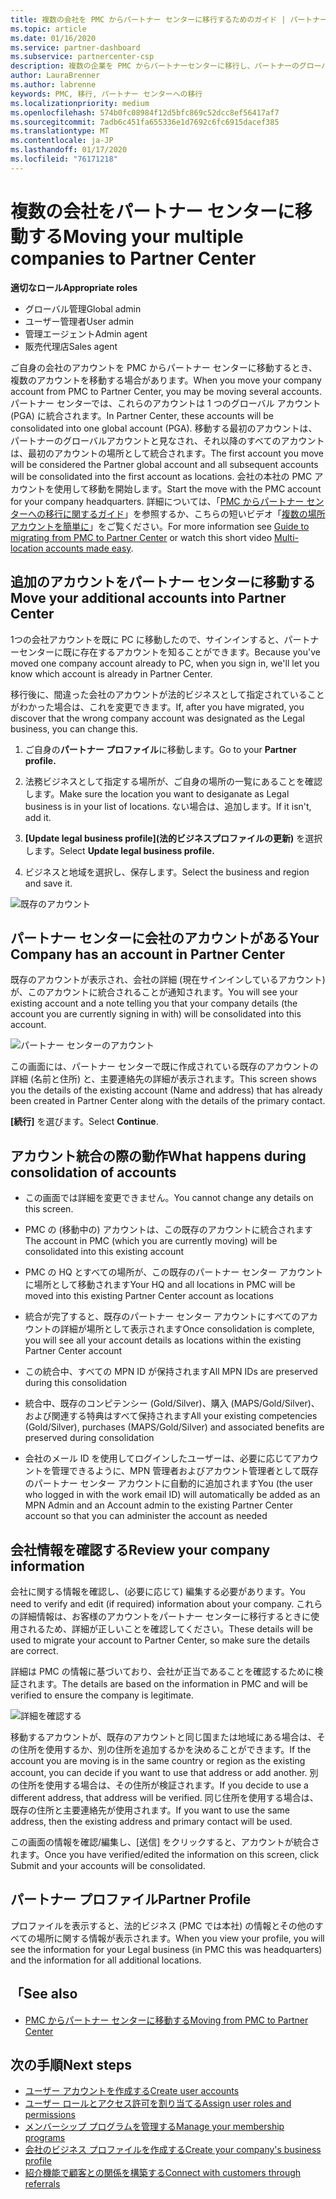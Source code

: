 ```yaml
---
title: 複数の会社を PMC からパートナー センターに移行するためのガイド | パートナー センター
ms.topic: article
ms.date: 01/16/2020
ms.service: partner-dashboard
ms.subservice: partnercenter-csp
description: 複数の企業を PMC からパートナーセンターに移行し、パートナーのグローバルアカウントに統合する場合の注意事項。
author: LauraBrenner
ms.author: labrenne
keywords: PMC, 移行, パートナー センターへの移行
ms.localizationpriority: medium
ms.openlocfilehash: 574b0fc08984f12d5bfc869c52dcc8ef56417af7
ms.sourcegitcommit: 7adb6c451fa655336e1d7692c6fc6915dacef385
ms.translationtype: MT
ms.contentlocale: ja-JP
ms.lasthandoff: 01/17/2020
ms.locfileid: "76171218"
---
```

# <a name="moving-your-multiple-companies-to-partner-center"></a><span data-ttu-id="b730b-104">複数の会社をパートナー センターに移動する</span><span class="sxs-lookup"><span data-stu-id="b730b-104">Moving your multiple companies to Partner Center</span></span>

<span data-ttu-id="b730b-105">**適切なロール**</span><span class="sxs-lookup"><span data-stu-id="b730b-105">**Appropriate roles**</span></span>
-   <span data-ttu-id="b730b-106">グローバル管理</span><span class="sxs-lookup"><span data-stu-id="b730b-106">Global admin</span></span>
-   <span data-ttu-id="b730b-107">ユーザー管理者</span><span class="sxs-lookup"><span data-stu-id="b730b-107">User admin</span></span>
-   <span data-ttu-id="b730b-108">管理エージェント</span><span class="sxs-lookup"><span data-stu-id="b730b-108">Admin agent</span></span>
-   <span data-ttu-id="b730b-109">販売代理店</span><span class="sxs-lookup"><span data-stu-id="b730b-109">Sales agent</span></span>

<span data-ttu-id="b730b-110">ご自身の会社のアカウントを PMC からパートナー センターに移動するとき、複数のアカウントを移動する場合があります。</span><span class="sxs-lookup"><span data-stu-id="b730b-110">When you move your company account from PMC to Partner Center, you may be moving several accounts.</span></span> <span data-ttu-id="b730b-111">パートナー センターでは、これらのアカウントは 1 つのグローバル アカウント (PGA) に統合されます。</span><span class="sxs-lookup"><span data-stu-id="b730b-111">In Partner Center, these accounts will be consolidated into one global account (PGA).</span></span> <span data-ttu-id="b730b-112">移動する最初のアカウントは、パートナーのグローバルアカウントと見なされ、それ以降のすべてのアカウントは、最初のアカウントの場所として統合されます。</span><span class="sxs-lookup"><span data-stu-id="b730b-112">The first account you move will be considered the Partner global account and all subsequent accounts will be consolidated into the first account as locations.</span></span> <span data-ttu-id="b730b-113">会社の本社の PMC アカウントを使用して移動を開始します。</span><span class="sxs-lookup"><span data-stu-id="b730b-113">Start the move with the PMC account for your company headquarters.</span></span> <span data-ttu-id="b730b-114">詳細については、「[PMC からパートナー センターへの移行に関するガイド](guide-to-migration.md)」を参照するか、こちらの短いビデオ「[複数の場所アカウントを簡単に](https://vimeo.com/290335248)」をご覧ください。</span><span class="sxs-lookup"><span data-stu-id="b730b-114">For more information see [Guide to migrating from PMC to Partner Center](guide-to-migration.md) or watch this short video [Multi-location accounts made easy](https://vimeo.com/290335248).</span></span>

## <a name="move-your-additional-accounts-into-partner-center"></a><span data-ttu-id="b730b-115">追加のアカウントをパートナー センターに移動する</span><span class="sxs-lookup"><span data-stu-id="b730b-115">Move your additional accounts into Partner Center</span></span> 

<span data-ttu-id="b730b-116">1つの会社アカウントを既に PC に移動したので、サインインすると、パートナーセンターに既に存在するアカウントを知ることができます。</span><span class="sxs-lookup"><span data-stu-id="b730b-116">Because you've moved one company account already to PC, when you sign in, we'll let you know which account is already in Partner Center.</span></span> 


<span data-ttu-id="b730b-117">移行後に、間違った会社のアカウントが法的ビジネスとして指定されていることがわかった場合は、これを変更できます。</span><span class="sxs-lookup"><span data-stu-id="b730b-117">If, after you have migrated, you discover that the wrong company account was designated as the Legal business, you can change this.</span></span>

1. <span data-ttu-id="b730b-118">ご自身の**パートナー プロファイル**に移動します。</span><span class="sxs-lookup"><span data-stu-id="b730b-118">Go to your **Partner profile.**</span></span>

2. <span data-ttu-id="b730b-119">法務ビジネスとして指定する場所が、ご自身の場所の一覧にあることを確認します。</span><span class="sxs-lookup"><span data-stu-id="b730b-119">Make sure the location you want to desiganate as Legal business is in your list of locations.</span></span> <span data-ttu-id="b730b-120">ない場合は、追加します。</span><span class="sxs-lookup"><span data-stu-id="b730b-120">If it isn't, add it.</span></span>

3. <span data-ttu-id="b730b-121">**[Update legal business profile]\(法的ビジネスプロファイルの更新\)** を選択します。</span><span class="sxs-lookup"><span data-stu-id="b730b-121">Select **Update legal business profile.**</span></span>

4. <span data-ttu-id="b730b-122">ビジネスと地域を選択し、保存します。</span><span class="sxs-lookup"><span data-stu-id="b730b-122">Select the business and region and save it.</span></span>

![既存のアカウント](images/migration/accountwithus.png)

## <a name="your-company-has-an-account-in-partner-center"></a><span data-ttu-id="b730b-124">パートナー センターに会社のアカウントがある</span><span class="sxs-lookup"><span data-stu-id="b730b-124">Your Company has an account in Partner Center</span></span>

<span data-ttu-id="b730b-125">既存のアカウントが表示され、会社の詳細 (現在サインインしているアカウント) が、このアカウントに統合されることが通知されます。</span><span class="sxs-lookup"><span data-stu-id="b730b-125">You will see your existing account and a note telling you that your company details (the account you are currently signing in with) will be consolidated into this account.</span></span>

![パートナー センターのアカウント](images/migration/existingaccount2.png)

<span data-ttu-id="b730b-127">この画面には、パートナー センターで既に作成されている既存のアカウントの詳細 (名前と住所) と、主要連絡先の詳細が表示されます。</span><span class="sxs-lookup"><span data-stu-id="b730b-127">This screen shows you the details of the existing account (Name and address) that has already been created in Partner Center along with the details of the primary contact.</span></span> 

<span data-ttu-id="b730b-128">**[続行]** を選びます。</span><span class="sxs-lookup"><span data-stu-id="b730b-128">Select **Continue**.</span></span>

## <a name="what-happens-during-consolidation-of-accounts"></a><span data-ttu-id="b730b-129">アカウント統合の際の動作</span><span class="sxs-lookup"><span data-stu-id="b730b-129">What happens during consolidation of accounts</span></span>

- <span data-ttu-id="b730b-130">この画面では詳細を変更できません。</span><span class="sxs-lookup"><span data-stu-id="b730b-130">You cannot change any details on this screen.</span></span> 

- <span data-ttu-id="b730b-131">PMC の (移動中の) アカウントは、この既存のアカウントに統合されます</span><span class="sxs-lookup"><span data-stu-id="b730b-131">The account in PMC (which you are currently moving) will be consolidated into this existing account</span></span> 

- <span data-ttu-id="b730b-132">PMC の HQ とすべての場所が、この既存のパートナー センター アカウントに場所として移動されます</span><span class="sxs-lookup"><span data-stu-id="b730b-132">Your HQ and all locations in PMC will be moved into this existing Partner Center account as locations</span></span>

- <span data-ttu-id="b730b-133">統合が完了すると、既存のパートナー センター アカウントにすべてのアカウントの詳細が場所として表示されます</span><span class="sxs-lookup"><span data-stu-id="b730b-133">Once consolidation is complete, you will see all your account details as locations within the existing Partner Center account</span></span> 

- <span data-ttu-id="b730b-134">この統合中、すべての MPN ID が保持されます</span><span class="sxs-lookup"><span data-stu-id="b730b-134">All MPN IDs are preserved during this consolidation</span></span>

- <span data-ttu-id="b730b-135">統合中、既存のコンピテンシー (Gold/Silver)、購入 (MAPS/Gold/Silver)、および関連する特典はすべて保持されます</span><span class="sxs-lookup"><span data-stu-id="b730b-135">All your existing competencies (Gold/Silver), purchases (MAPS/Gold/Silver) and associated benefits are preserved during consolidation</span></span>

- <span data-ttu-id="b730b-136">会社のメール ID を使用してログインしたユーザーは、必要に応じてアカウントを管理できるように、MPN 管理者およびアカウント管理者として既存のパートナー センター アカウントに自動的に追加されます</span><span class="sxs-lookup"><span data-stu-id="b730b-136">You (the user who logged in with the work email ID) will automatically be added as an MPN Admin and an Account admin to the existing Partner Center account so that you can administer the account as needed</span></span> 


## <a name="review-your-company-information"></a><span data-ttu-id="b730b-137">会社情報を確認する</span><span class="sxs-lookup"><span data-stu-id="b730b-137">Review your company information</span></span>

<span data-ttu-id="b730b-138">会社に関する情報を確認し、(必要に応じて) 編集する必要があります。</span><span class="sxs-lookup"><span data-stu-id="b730b-138">You need to verify and edit (if required) information about your company.</span></span> <span data-ttu-id="b730b-139">これらの詳細情報は、お客様のアカウントをパートナー センターに移行するときに使用されるため、詳細が正しいことを確認してください。</span><span class="sxs-lookup"><span data-stu-id="b730b-139">These details will be used to migrate your account to Partner Center, so make sure the details are correct.</span></span> 

<span data-ttu-id="b730b-140">詳細は PMC の情報に基づいており、会社が正当であることを確認するために検証されます。</span><span class="sxs-lookup"><span data-stu-id="b730b-140">The details are based on the information in PMC and will be verified to ensure the company is legitimate.</span></span> 

![詳細を確認する](images/migration/review.png)

<span data-ttu-id="b730b-142">移動するアカウントが、既存のアカウントと同じ国または地域にある場合は、その住所を使用するか、別の住所を追加するかを決めることができます。</span><span class="sxs-lookup"><span data-stu-id="b730b-142">If the account you are moving is in the same country or region as the existing account, you can decide if you want to use that address or add another.</span></span> <span data-ttu-id="b730b-143">別の住所を使用する場合は、その住所が検証されます。</span><span class="sxs-lookup"><span data-stu-id="b730b-143">If you decide to use a different address, that address will be verified.</span></span> <span data-ttu-id="b730b-144">同じ住所を使用する場合は、既存の住所と主要連絡先が使用されます。</span><span class="sxs-lookup"><span data-stu-id="b730b-144">If you want to use the same address, then the existing address and primary contact will be used.</span></span>

<span data-ttu-id="b730b-145">この画面の情報を確認/編集し、[送信] をクリックすると、アカウントが統合されます。</span><span class="sxs-lookup"><span data-stu-id="b730b-145">Once you have verified/edited the information on this screen, click Submit and your accounts will be consolidated.</span></span>

## <a name="partner-profile"></a><span data-ttu-id="b730b-146">パートナー プロファイル</span><span class="sxs-lookup"><span data-stu-id="b730b-146">Partner Profile</span></span>

<span data-ttu-id="b730b-147">プロファイルを表示すると、法的ビジネス (PMC では本社) の情報とその他のすべての場所に関する情報が表示されます。</span><span class="sxs-lookup"><span data-stu-id="b730b-147">When you view your profile, you will see the information for your Legal business (in PMC this was headquarters) and the information for all additional locations.</span></span>

## <a name="see-also"></a><span data-ttu-id="b730b-148">「</span><span class="sxs-lookup"><span data-stu-id="b730b-148">See also</span></span>

- [<span data-ttu-id="b730b-149">PMC からパートナー センターに移動する</span><span class="sxs-lookup"><span data-stu-id="b730b-149">Moving from PMC to Partner Center</span></span>](move-pmc-pc-map.md)

## <a name="next-steps"></a><span data-ttu-id="b730b-150">次の手順</span><span class="sxs-lookup"><span data-stu-id="b730b-150">Next steps</span></span>

- [<span data-ttu-id="b730b-151">ユーザー アカウントを作成する</span><span class="sxs-lookup"><span data-stu-id="b730b-151">Create user accounts </span></span>](create-user-accounts-and-set-permissions.md)
- [<span data-ttu-id="b730b-152">ユーザー ロールとアクセス許可を割り当てる</span><span class="sxs-lookup"><span data-stu-id="b730b-152">Assign user roles and permissions</span></span>](permissions-overview.md)
- [<span data-ttu-id="b730b-153">メンバーシップ プログラムを管理する</span><span class="sxs-lookup"><span data-stu-id="b730b-153">Manage your membership programs</span></span>](renew-mpn-offers.md)
- [<span data-ttu-id="b730b-154">会社のビジネス プロファイルを作成する</span><span class="sxs-lookup"><span data-stu-id="b730b-154">Create your company's business profile</span></span>](create-a-marketing-profile.md)
- [<span data-ttu-id="b730b-155">紹介機能で顧客との関係を構築する</span><span class="sxs-lookup"><span data-stu-id="b730b-155">Connect with customers through referrals</span></span>](responding-to-referrals.md)
